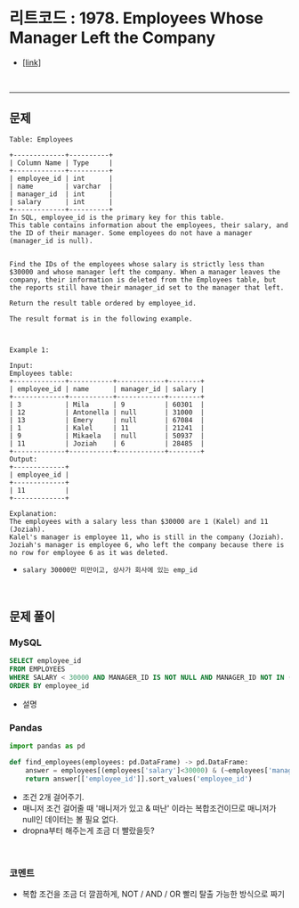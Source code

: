 리트코드 : 1978. Employees Whose Manager Left the Company
===

* [[link]](https://leetcode.com/problems/employees-whose-manager-left-the-company/description/)
<br>

---

## 문제
```text
Table: Employees

+-------------+----------+
| Column Name | Type     |
+-------------+----------+
| employee_id | int      |
| name        | varchar  |
| manager_id  | int      |
| salary      | int      |
+-------------+----------+
In SQL, employee_id is the primary key for this table.
This table contains information about the employees, their salary, and the ID of their manager. Some employees do not have a manager (manager_id is null). 
 

Find the IDs of the employees whose salary is strictly less than $30000 and whose manager left the company. When a manager leaves the company, their information is deleted from the Employees table, but the reports still have their manager_id set to the manager that left.

Return the result table ordered by employee_id.

The result format is in the following example.

 

Example 1:

Input:  
Employees table:
+-------------+-----------+------------+--------+
| employee_id | name      | manager_id | salary |
+-------------+-----------+------------+--------+
| 3           | Mila      | 9          | 60301  |
| 12          | Antonella | null       | 31000  |
| 13          | Emery     | null       | 67084  |
| 1           | Kalel     | 11         | 21241  |
| 9           | Mikaela   | null       | 50937  |
| 11          | Joziah    | 6          | 28485  |
+-------------+-----------+------------+--------+
Output: 
+-------------+
| employee_id |
+-------------+
| 11          |
+-------------+

Explanation: 
The employees with a salary less than $30000 are 1 (Kalel) and 11 (Joziah).
Kalel's manager is employee 11, who is still in the company (Joziah).
Joziah's manager is employee 6, who left the company because there is no row for employee 6 as it was deleted.
```

* `salary 30000만 미만이고, 상사가 회사에 있는 emp_id`

<br>

## 문제 풀이

### **MySQL**
```SQL
SELECT employee_id
FROM EMPLOYEES
WHERE SALARY < 30000 AND MANAGER_ID IS NOT NULL AND MANAGER_ID NOT IN (SELECT employee_id FROM EMPLOYEES)
ORDER BY employee_id
```

* 설명
  
### **Pandas**
```python
import pandas as pd

def find_employees(employees: pd.DataFrame) -> pd.DataFrame:
    answer = employees[(employees['salary']<30000) & (~employees['manager_id'].isin(employees['employee_id']))].dropna()
    return answer[['employee_id']].sort_values('employee_id')
```

* 조건 2개 걸어주기.
* 매니저 조건 걸어줄 때 '매니저가 있고 & 떠난' 이라는 복합조건이므로 매니저가 null인 데이터는 볼 필요 없다.
* dropna부터 해주는게 조금 더 빨랐을듯?
  
<br>

### **코멘트**
* 복합 조건을 조금 더 깔끔하게, NOT / AND / OR 빨리 탈출 가능한 방식으로 짜기
